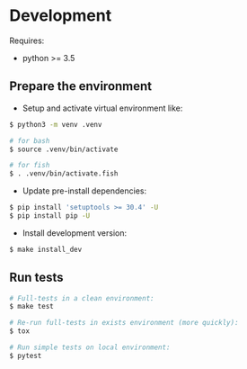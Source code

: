 Development
===========

Requires:

* python >= 3.5


Prepare the environment
-----------------------

- Setup and activate virtual environment like:

```bash
$ python3 -m venv .venv

# for bash
$ source .venv/bin/activate

# for fish
$ . .venv/bin/activate.fish
```

- Update pre-install dependencies:

```bash
$ pip install 'setuptools >= 30.4' -U
$ pip install pip -U
```

- Install development version:

```bash
$ make install_dev
```


Run tests
---------

```bash
# Full-tests in a clean environment:
$ make test

# Re-run full-tests in exists environment (more quickly):
$ tox

# Run simple tests on local environment:
$ pytest
```
